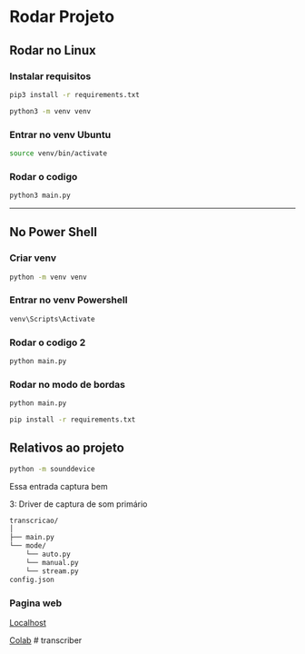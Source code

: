 # Rodar Projeto

## Rodar no Linux

### Instalar requisitos

```sh
pip3 install -r requirements.txt
```

```sh
python3 -m venv venv
```

### Entrar no venv Ubuntu

```sh
source venv/bin/activate
```

### Rodar o codigo

```sh
python3 main.py
```

---

## No Power Shell

### Criar venv

```sh
python -m venv venv
```

### Entrar no venv Powershell

```sh
venv\Scripts\Activate
```

### Rodar o codigo 2

```sh
python main.py
```

### Rodar no modo de bordas

```sh
python main.py
```

```sh
pip install -r requirements.txt
```

## Relativos ao projeto

```sh
python -m sounddevice

```

Essa entrada captura bem

3: Driver de captura de som primário

```txt
transcricao/
│
├── main.py
└── mode/
    └── auto.py
    └── manual.py
    └── stream.py
config.json
```

### Pagina web

[Localhost](http://127.0.0.1:8000/static/index.html)

[Colab](https://colab.research.google.com/github/MahmoudAshraf97/whisper-diarization/blob/main/Whisper_Transcription_%2B_NeMo_Diarization.ipynb#scrollTo=Se6Hc7CZygxu)
#   t r a n s c r i b e r 
 
 
